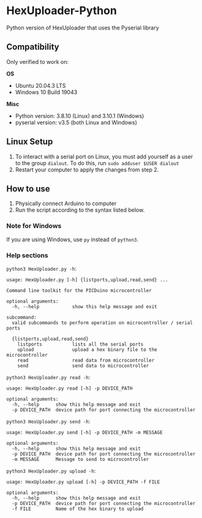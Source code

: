 # HexUploader-Python
Python version of HexUploader that uses the Pyserial library

## Compatibility
Only verified to work on:

**OS**
- Ubuntu 20.04.3 LTS
- Windows 10 Build 19043

**Misc**
- Python version: 3.8.10 (Linux) and 3.10.1 (Windows)
- pyserial version: v3.5 (both Linux and Windows)

## Linux Setup
1. To interact with a serial port on Linux, you must add yourself as a user to the group `dialout`. To do this, run `sudo adduser $USER dialout`
2. Restart your computer to apply the changes from step 2.

## How to use
1. Physically connect Arduino to computer
2. Run the script according to the syntax listed below.

### Note for Windows
If you are using Windows, use `py` instead of `python3`.

### Help sections
`python3 HexUploader.py -h`:
```
usage: HexUploader.py [-h] {listports,upload,read,send} ...

Command line toolkit for the PICDuino microcontroller

optional arguments:
  -h, --help            show this help message and exit

subcommand:
  valid subcommands to perform operation on microcontroller / serial ports

  {listports,upload,read,send}
    listports           lists all the serial ports
    upload              upload a hex binary file to the microcontroller
    read                read data from microcontroller
    send                send data to microcontroller
```
`python3 HexUploader.py read -h`:
```
usage: HexUploader.py read [-h] -p DEVICE_PATH

optional arguments:
  -h, --help      show this help message and exit
  -p DEVICE_PATH  device path for port connecting the microcontroller
```
`python3 HexUploader.py send -h`:
```
usage: HexUploader.py send [-h] -p DEVICE_PATH -m MESSAGE

optional arguments:
  -h, --help      show this help message and exit
  -p DEVICE_PATH  device path for port connecting the microcontroller
  -m MESSAGE      Message to send to microcontroller
```
`python3 HexUploader.py upload -h`:
```
usage: HexUploader.py upload [-h] -p DEVICE_PATH -f FILE

optional arguments:
  -h, --help      show this help message and exit
  -p DEVICE_PATH  device path for port connecting the microcontroller
  -f FILE         Name of the hex binary to upload
```
